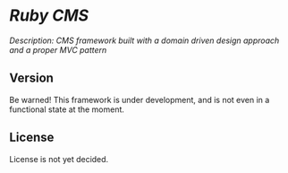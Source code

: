 # _Ruby CMS_

_Description: CMS framework built with a domain driven design approach and a proper MVC pattern_

## Version
Be warned! This framework is under development, and is not even in a functional state at the moment.

## License
License is not yet decided.
